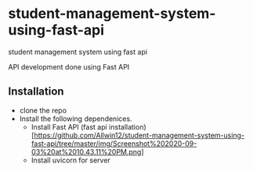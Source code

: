 # student-management-system-using-fast-api
student management system using fast api

API development done using Fast API

## Installation

* clone the repo
* Install the following dependenices.
  * Install Fast API
  (fast api installation)[https://github.com/Allwin12/student-management-system-using-fast-api/tree/master/img/Screenshot%202020-09-03%20at%2010.43.11%20PM.png]
  * Install uvicorn for server
